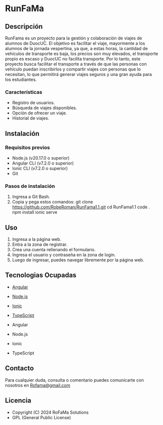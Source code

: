 # RunFaMa
## Descripción
 RunFama es un proyecto para la gestión y colaboración de viajes de alumnos de DuocUC. El objetivo es facilitar el viaje,
 mayormente a los alumnos de la jornada vespertina, ya que, a estas horas, la cantidad de vehículos de transporte es baja, 
 los precios son muy elevados, el transporte propio es escaso y DuocUC no facilita transporte. Por lo tanto, este proyecto
 busca facilitar el transporte a través de que las personas con vehículo puedan inscribirlos y compartir viajes con
 personas que lo necesitan, lo que permitirá generar viajes seguros y una gran ayuda para los estudiantes.

### Características
 - Registro de usuarios.
 - Búsqueda de viajes disponibles.
 - Opción de ofrecer un viaje.
 - Historial de viajes.

## Instalación

 ### Requisitos previos

  - Node.js (v20.17.0 o superior)
  - Angular CLI (v7.2.0 o superior)
  - Ionic CLI (v7.2.0 o superior)
  - Git

 ### Pasos de instalación
 1. Ingresa a Git Bash.
 2. Copia y pega estos comandos:
   git clone https://github.com/RobeRoman/RunFama1.1.git
   cd RunFama1.1
   code .
   npm install
   ionic serve
## Uso
 1. Ingresa a la página web.
 2. Entra a la zona de registrar.
 3. Crea una cuenta rellenando el formulario.
 4. Ingresa el usuario y contraseña en la zona de login.
 5. Luego de ingresar, puedes navegar libremente por la página web.

## Tecnologias Ocupadas
 - [Angular](https://angular.io/)
 - [Node.js](https://nodejs.org/)
 - [Ionic](https://ionicframework.com/)
 - [TypeScript](https://www.typescriptlang.org/)

 - Angular
 - Node.js
 - Ionic
 - TypeScript

## Contacto
 Para cualquier duda, consulta o comentario puedes comunicarte con nosotros en Rofama@gmail.com
 
## Licencia
 - Copyright (C) 2024 RoFaMa Solutions
 - GPL (General Public License)
